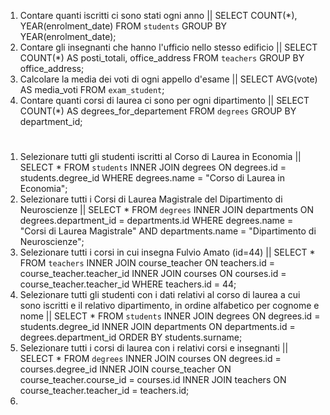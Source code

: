 1. Contare quanti iscritti ci sono stati ogni anno || SELECT COUNT(*), YEAR(enrolment_date) FROM `students` GROUP BY YEAR(enrolment_date);
1. Contare gli insegnanti che hanno l'ufficio nello stesso edificio || SELECT COUNT(*) AS posti_totali, office_address FROM `teachers` GROUP BY office_address;
1. Calcolare la media dei voti di ogni appello d'esame || SELECT AVG(vote) AS media_voti FROM `exam_student`;
1. Contare quanti corsi di laurea ci sono per ogni dipartimento || SELECT COUNT(*) AS degrees_for_departement FROM `degrees` GROUP BY department_id;

#
1. Selezionare tutti gli studenti iscritti al Corso di Laurea in Economia || SELECT * FROM `students` INNER JOIN degrees ON degrees.id = students.degree_id WHERE degrees.name = "Corso di Laurea in Economia";
1. Selezionare tutti i Corsi di Laurea Magistrale del Dipartimento di
Neuroscienze || SELECT * FROM `degrees` INNER JOIN departments ON degrees.department_id = departments.id WHERE degrees.name = "Corsi di Laurea Magistrale" AND departments.name = "Dipartimento di Neuroscienze";
1. Selezionare tutti i corsi in cui insegna Fulvio Amato (id=44) || SELECT * FROM `teachers` INNER JOIN course_teacher ON teachers.id = course_teacher.teacher_id INNER JOIN courses ON courses.id = course_teacher.teacher_id WHERE teachers.id = 44;
1. Selezionare tutti gli studenti con i dati relativi al corso di laurea a cui
sono iscritti e il relativo dipartimento, in ordine alfabetico per cognome e
nome || SELECT * FROM `students` INNER JOIN degrees ON degrees.id = students.degree_id INNER JOIN departments ON departments.id = degrees.department_id ORDER BY students.surname;
1.  Selezionare tutti i corsi di laurea con i relativi corsi e insegnanti || SELECT * FROM `degrees` INNER JOIN courses ON degrees.id = courses.degree_id INNER JOIN course_teacher ON course_teacher.course_id = courses.id INNER JOIN teachers ON course_teacher.teacher_id = teachers.id;
1. 

